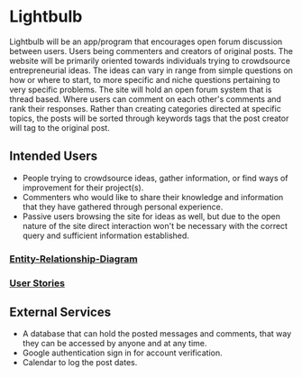 
# Lightbulb

Lightbulb will be an app/program that encourages open forum discussion between users. Users being commenters and creators of original posts. The website will be primarily oriented towards individuals trying to crowdsource entrepreneurial ideas. The ideas can vary in range from simple questions on how or where to start, to more specific and niche questions pertaining to very specific problems. The site will hold an open forum system that is thread based. Where users can comment on each other's comments and rank their responses. Rather than creating categories directed at specific topics, the posts will be sorted through keywords tags that the post creator will tag to the original post.

## Intended Users

- People trying to crowdsource ideas, gather information, or find ways of improvement for their project(s).
- Commenters who would like to share their knowledge and information that they have gathered through personal experience.
- Passive users browsing the site for ideas as well, but due to the open nature of the site direct interaction won't be necessary with the correct query and sufficient information established.

### [Entity-Relationship-Diagram](erd.md)

### [User Stories](user-stories.md)

## External Services

- A database that can hold the posted messages and comments, that way they can be accessed by anyone and at any time.
- Google authentication sign in for account verification.
- Calendar to log the post dates.
